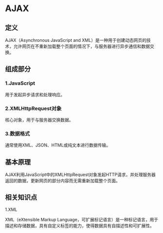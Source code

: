 # AJAX

## 定义

AJAX（Asynchronous JavaScript and XML）是一种用于创建动态网页的技术，允许网页在不重新加载整个页面的情况下，与服务器进行异步通信和数据交换。

## 组成部分

### 1.JavaScript

用于发起异步请求和处理响应。

### 2.XMLHttpRequest对象

核心对象，用于与服务器交换数据。

### 3.数据格式

通常使用XML、JSON、HTML或纯文本进行数据传输。

## 基本原理

AJAX利用JavaScript中的XMLHttpRequest对象发起HTTP请求，并处理服务器返回的数据，更新网页的部分内容而无需重新加载整个页面。

## 相关知识点

1.XML

XML（eXtensible Markup Language，可扩展标记语言）是一种标记语言，用于描述和存储数据，具有自定义标签的能力，使得数据具有自描述性和可扩展性。